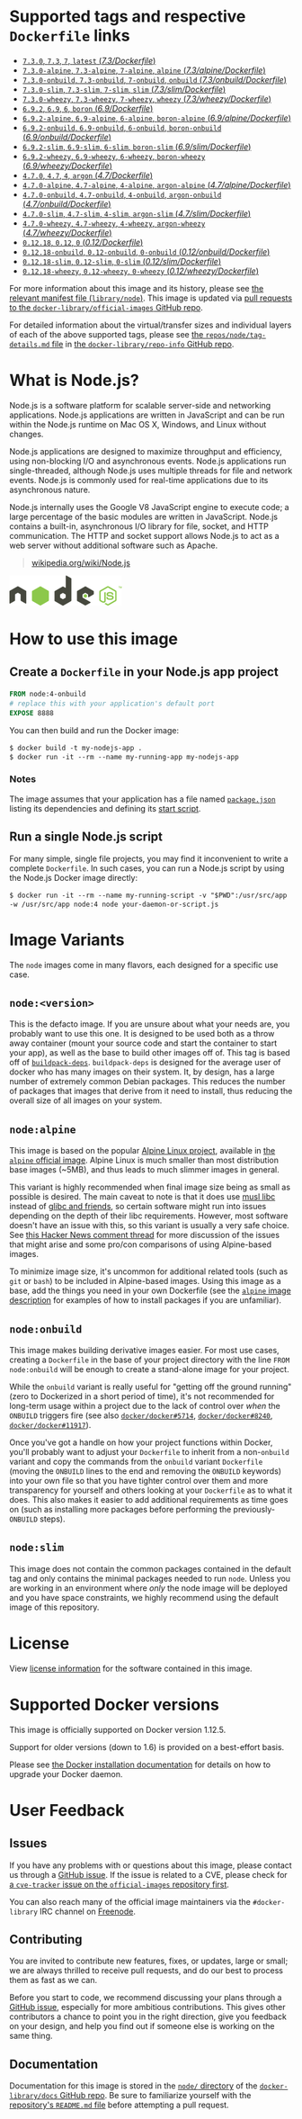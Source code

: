 # Supported tags and respective `Dockerfile` links

-	[`7.3.0`, `7.3`, `7`, `latest` (*7.3/Dockerfile*)](https://github.com/nodejs/docker-node/blob/57f7537d35c0988bd0e74abbf16989557c1481ad/7.3/Dockerfile)
-	[`7.3.0-alpine`, `7.3-alpine`, `7-alpine`, `alpine` (*7.3/alpine/Dockerfile*)](https://github.com/nodejs/docker-node/blob/57f7537d35c0988bd0e74abbf16989557c1481ad/7.3/alpine/Dockerfile)
-	[`7.3.0-onbuild`, `7.3-onbuild`, `7-onbuild`, `onbuild` (*7.3/onbuild/Dockerfile*)](https://github.com/nodejs/docker-node/blob/57f7537d35c0988bd0e74abbf16989557c1481ad/7.3/onbuild/Dockerfile)
-	[`7.3.0-slim`, `7.3-slim`, `7-slim`, `slim` (*7.3/slim/Dockerfile*)](https://github.com/nodejs/docker-node/blob/57f7537d35c0988bd0e74abbf16989557c1481ad/7.3/slim/Dockerfile)
-	[`7.3.0-wheezy`, `7.3-wheezy`, `7-wheezy`, `wheezy` (*7.3/wheezy/Dockerfile*)](https://github.com/nodejs/docker-node/blob/57f7537d35c0988bd0e74abbf16989557c1481ad/7.3/wheezy/Dockerfile)
-	[`6.9.2`, `6.9`, `6`, `boron` (*6.9/Dockerfile*)](https://github.com/nodejs/docker-node/blob/6948057bbd9cc1469ca0e5e64d3bd5f000d4dc97/6.9/Dockerfile)
-	[`6.9.2-alpine`, `6.9-alpine`, `6-alpine`, `boron-alpine` (*6.9/alpine/Dockerfile*)](https://github.com/nodejs/docker-node/blob/6948057bbd9cc1469ca0e5e64d3bd5f000d4dc97/6.9/alpine/Dockerfile)
-	[`6.9.2-onbuild`, `6.9-onbuild`, `6-onbuild`, `boron-onbuild` (*6.9/onbuild/Dockerfile*)](https://github.com/nodejs/docker-node/blob/6948057bbd9cc1469ca0e5e64d3bd5f000d4dc97/6.9/onbuild/Dockerfile)
-	[`6.9.2-slim`, `6.9-slim`, `6-slim`, `boron-slim` (*6.9/slim/Dockerfile*)](https://github.com/nodejs/docker-node/blob/6948057bbd9cc1469ca0e5e64d3bd5f000d4dc97/6.9/slim/Dockerfile)
-	[`6.9.2-wheezy`, `6.9-wheezy`, `6-wheezy`, `boron-wheezy` (*6.9/wheezy/Dockerfile*)](https://github.com/nodejs/docker-node/blob/6948057bbd9cc1469ca0e5e64d3bd5f000d4dc97/6.9/wheezy/Dockerfile)
-	[`4.7.0`, `4.7`, `4`, `argon` (*4.7/Dockerfile*)](https://github.com/nodejs/docker-node/blob/926106f27e3a6961191d7b802af6896a1ac892e3/4.7/Dockerfile)
-	[`4.7.0-alpine`, `4.7-alpine`, `4-alpine`, `argon-alpine` (*4.7/alpine/Dockerfile*)](https://github.com/nodejs/docker-node/blob/926106f27e3a6961191d7b802af6896a1ac892e3/4.7/alpine/Dockerfile)
-	[`4.7.0-onbuild`, `4.7-onbuild`, `4-onbuild`, `argon-onbuild` (*4.7/onbuild/Dockerfile*)](https://github.com/nodejs/docker-node/blob/926106f27e3a6961191d7b802af6896a1ac892e3/4.7/onbuild/Dockerfile)
-	[`4.7.0-slim`, `4.7-slim`, `4-slim`, `argon-slim` (*4.7/slim/Dockerfile*)](https://github.com/nodejs/docker-node/blob/926106f27e3a6961191d7b802af6896a1ac892e3/4.7/slim/Dockerfile)
-	[`4.7.0-wheezy`, `4.7-wheezy`, `4-wheezy`, `argon-wheezy` (*4.7/wheezy/Dockerfile*)](https://github.com/nodejs/docker-node/blob/926106f27e3a6961191d7b802af6896a1ac892e3/4.7/wheezy/Dockerfile)
-	[`0.12.18`, `0.12`, `0` (*0.12/Dockerfile*)](https://github.com/nodejs/docker-node/blob/38829d6654a9da4bb6fdb140286b5a47737cb1f3/0.12/Dockerfile)
-	[`0.12.18-onbuild`, `0.12-onbuild`, `0-onbuild` (*0.12/onbuild/Dockerfile*)](https://github.com/nodejs/docker-node/blob/38829d6654a9da4bb6fdb140286b5a47737cb1f3/0.12/onbuild/Dockerfile)
-	[`0.12.18-slim`, `0.12-slim`, `0-slim` (*0.12/slim/Dockerfile*)](https://github.com/nodejs/docker-node/blob/38829d6654a9da4bb6fdb140286b5a47737cb1f3/0.12/slim/Dockerfile)
-	[`0.12.18-wheezy`, `0.12-wheezy`, `0-wheezy` (*0.12/wheezy/Dockerfile*)](https://github.com/nodejs/docker-node/blob/38829d6654a9da4bb6fdb140286b5a47737cb1f3/0.12/wheezy/Dockerfile)

For more information about this image and its history, please see [the relevant manifest file (`library/node`)](https://github.com/docker-library/official-images/blob/master/library/node). This image is updated via [pull requests to the `docker-library/official-images` GitHub repo](https://github.com/docker-library/official-images/pulls?q=label%3Alibrary%2Fnode).

For detailed information about the virtual/transfer sizes and individual layers of each of the above supported tags, please see [the `repos/node/tag-details.md` file](https://github.com/docker-library/repo-info/blob/master/repos/node/tag-details.md) in [the `docker-library/repo-info` GitHub repo](https://github.com/docker-library/repo-info).

# What is Node.js?

Node.js is a software platform for scalable server-side and networking applications. Node.js applications are written in JavaScript and can be run within the Node.js runtime on Mac OS X, Windows, and Linux without changes.

Node.js applications are designed to maximize throughput and efficiency, using non-blocking I/O and asynchronous events. Node.js applications run single-threaded, although Node.js uses multiple threads for file and network events. Node.js is commonly used for real-time applications due to its asynchronous nature.

Node.js internally uses the Google V8 JavaScript engine to execute code; a large percentage of the basic modules are written in JavaScript. Node.js contains a built-in, asynchronous I/O library for file, socket, and HTTP communication. The HTTP and socket support allows Node.js to act as a web server without additional software such as Apache.

> [wikipedia.org/wiki/Node.js](https://en.wikipedia.org/wiki/Node.js)

![logo](https://raw.githubusercontent.com/docker-library/docs/01c12653951b2fe592c1f93a13b4e289ada0e3a1/node/logo.png)

# How to use this image

## Create a `Dockerfile` in your Node.js app project

```dockerfile
FROM node:4-onbuild
# replace this with your application's default port
EXPOSE 8888
```

You can then build and run the Docker image:

```console
$ docker build -t my-nodejs-app .
$ docker run -it --rm --name my-running-app my-nodejs-app
```

### Notes

The image assumes that your application has a file named [`package.json`](https://docs.npmjs.com/files/package.json) listing its dependencies and defining its [start script](https://docs.npmjs.com/misc/scripts#default-values).

## Run a single Node.js script

For many simple, single file projects, you may find it inconvenient to write a complete `Dockerfile`. In such cases, you can run a Node.js script by using the Node.js Docker image directly:

```console
$ docker run -it --rm --name my-running-script -v "$PWD":/usr/src/app -w /usr/src/app node:4 node your-daemon-or-script.js
```

# Image Variants

The `node` images come in many flavors, each designed for a specific use case.

## `node:<version>`

This is the defacto image. If you are unsure about what your needs are, you probably want to use this one. It is designed to be used both as a throw away container (mount your source code and start the container to start your app), as well as the base to build other images off of. This tag is based off of [`buildpack-deps`](https://registry.hub.docker.com/_/buildpack-deps/). `buildpack-deps` is designed for the average user of docker who has many images on their system. It, by design, has a large number of extremely common Debian packages. This reduces the number of packages that images that derive from it need to install, thus reducing the overall size of all images on your system.

## `node:alpine`

This image is based on the popular [Alpine Linux project](http://alpinelinux.org), available in [the `alpine` official image](https://hub.docker.com/_/alpine). Alpine Linux is much smaller than most distribution base images (~5MB), and thus leads to much slimmer images in general.

This variant is highly recommended when final image size being as small as possible is desired. The main caveat to note is that it does use [musl libc](http://www.musl-libc.org) instead of [glibc and friends](http://www.etalabs.net/compare_libcs.html), so certain software might run into issues depending on the depth of their libc requirements. However, most software doesn't have an issue with this, so this variant is usually a very safe choice. See [this Hacker News comment thread](https://news.ycombinator.com/item?id=10782897) for more discussion of the issues that might arise and some pro/con comparisons of using Alpine-based images.

To minimize image size, it's uncommon for additional related tools (such as `git` or `bash`) to be included in Alpine-based images. Using this image as a base, add the things you need in your own Dockerfile (see the [`alpine` image description](https://hub.docker.com/_/alpine/) for examples of how to install packages if you are unfamiliar).

## `node:onbuild`

This image makes building derivative images easier. For most use cases, creating a `Dockerfile` in the base of your project directory with the line `FROM node:onbuild` will be enough to create a stand-alone image for your project.

While the `onbuild` variant is really useful for "getting off the ground running" (zero to Dockerized in a short period of time), it's not recommended for long-term usage within a project due to the lack of control over *when* the `ONBUILD` triggers fire (see also [`docker/docker#5714`](https://github.com/docker/docker/issues/5714), [`docker/docker#8240`](https://github.com/docker/docker/issues/8240), [`docker/docker#11917`](https://github.com/docker/docker/issues/11917)).

Once you've got a handle on how your project functions within Docker, you'll probably want to adjust your `Dockerfile` to inherit from a non-`onbuild` variant and copy the commands from the `onbuild` variant `Dockerfile` (moving the `ONBUILD` lines to the end and removing the `ONBUILD` keywords) into your own file so that you have tighter control over them and more transparency for yourself and others looking at your `Dockerfile` as to what it does. This also makes it easier to add additional requirements as time goes on (such as installing more packages before performing the previously-`ONBUILD` steps).

## `node:slim`

This image does not contain the common packages contained in the default tag and only contains the minimal packages needed to run `node`. Unless you are working in an environment where *only* the node image will be deployed and you have space constraints, we highly recommend using the default image of this repository.

# License

View [license information](https://github.com/joyent/node/blob/master/LICENSE) for the software contained in this image.

# Supported Docker versions

This image is officially supported on Docker version 1.12.5.

Support for older versions (down to 1.6) is provided on a best-effort basis.

Please see [the Docker installation documentation](https://docs.docker.com/installation/) for details on how to upgrade your Docker daemon.

# User Feedback

## Issues

If you have any problems with or questions about this image, please contact us through a [GitHub issue](https://github.com/nodejs/docker-node/issues). If the issue is related to a CVE, please check for [a `cve-tracker` issue on the `official-images` repository first](https://github.com/docker-library/official-images/issues?q=label%3Acve-tracker).

You can also reach many of the official image maintainers via the `#docker-library` IRC channel on [Freenode](https://freenode.net).

## Contributing

You are invited to contribute new features, fixes, or updates, large or small; we are always thrilled to receive pull requests, and do our best to process them as fast as we can.

Before you start to code, we recommend discussing your plans through a [GitHub issue](https://github.com/nodejs/docker-node/issues), especially for more ambitious contributions. This gives other contributors a chance to point you in the right direction, give you feedback on your design, and help you find out if someone else is working on the same thing.

## Documentation

Documentation for this image is stored in the [`node/` directory](https://github.com/docker-library/docs/tree/master/node) of the [`docker-library/docs` GitHub repo](https://github.com/docker-library/docs). Be sure to familiarize yourself with the [repository's `README.md` file](https://github.com/docker-library/docs/blob/master/README.md) before attempting a pull request.
